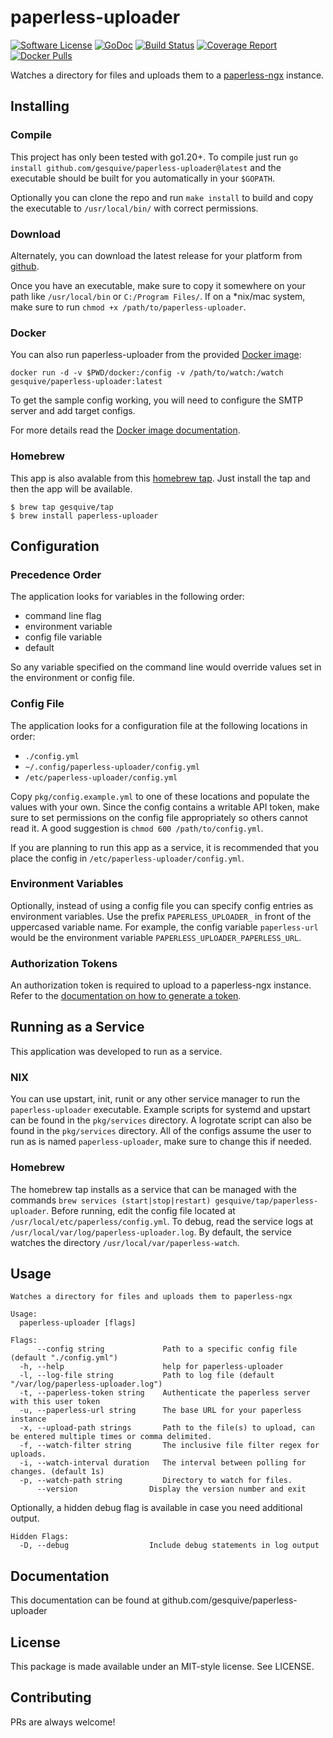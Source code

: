 # paperless-uploader
[![Software License](https://img.shields.io/badge/License-MIT-orange.svg?style=flat-square)](https://github.com/gesquive/paperless-uploader/blob/master/LICENSE)
[![GoDoc](https://img.shields.io/badge/godoc-reference-blue.svg?style=flat-square)](https://pkg.go.dev/github.com/gesquive/paperless-uploader)
[![Build Status](https://img.shields.io/circleci/build/github/gesquive/paperless-uploader?style=flat-square)](https://circleci.com/gh/gesquive/paperless-uploader)
[![Coverage Report](https://img.shields.io/codecov/c/gh/gesquive/paperless-uploader?style=flat-square)](https://codecov.io/gh/gesquive/paperless-uploader)
[![Docker Pulls](https://img.shields.io/docker/pulls/gesquive/paperless-uploader?style=flat-square)](https://hub.docker.com/r/gesquive/paperless-uploader)


Watches a directory for files and uploads them to a [paperless-ngx](https://github.com/paperless-ngx/paperless-ngx) instance.

## Installing

### Compile
This project has only been tested with go1.20+. To compile just run `go install github.com/gesquive/paperless-uploader@latest` and the executable should be built for you automatically in your `$GOPATH`.

Optionally you can clone the repo and run `make install` to build and copy the executable to `/usr/local/bin/` with correct permissions.

### Download
Alternately, you can download the latest release for your platform from [github](https://github.com/gesquive/paperless-uploader/releases).

Once you have an executable, make sure to copy it somewhere on your path like `/usr/local/bin` or `C:/Program Files/`.
If on a \*nix/mac system, make sure to run `chmod +x /path/to/paperless-uploader`.

### Docker
You can also run paperless-uploader from the provided [Docker image](https://hub.docker.com/r/gesquive/paperless-uploader):

```shell
docker run -d -v $PWD/docker:/config -v /path/to/watch:/watch gesquive/paperless-uploader:latest
```

To get the sample config working, you will need to configure the SMTP server and add target configs. 

For more details read the [Docker image documentation](https://hub.docker.com/r/gesquive/paperless-uploader).

### Homebrew
This app is also avalable from this [homebrew tap](https://github.com/gesquive/homebrew-tap). Just install the tap and then the app will be available.
```shell
$ brew tap gesquive/tap
$ brew install paperless-uploader
```

## Configuration

### Precedence Order
The application looks for variables in the following order:
 - command line flag
 - environment variable
 - config file variable
 - default

So any variable specified on the command line would override values set in the environment or config file.

### Config File
The application looks for a configuration file at the following locations in order:
 - `./config.yml`
 - `~/.config/paperless-uploader/config.yml`
 - `/etc/paperless-uploader/config.yml`

Copy `pkg/config.example.yml` to one of these locations and populate the values with your own. Since the config contains a writable API token, make sure to set permissions on the config file appropriately so others cannot read it. A good suggestion is `chmod 600 /path/to/config.yml`.

If you are planning to run this app as a service, it is recommended that you place the config in `/etc/paperless-uploader/config.yml`.

### Environment Variables
Optionally, instead of using a config file you can specify config entries as environment variables. Use the prefix `PAPERLESS_UPLOADER_` in front of the uppercased variable name. For example, the config variable `paperless-url` would be the environment variable `PAPERLESS_UPLOADER_PAPERLESS_URL`.

### Authorization Tokens
An authorization token is required to upload to a paperless-ngx instance. Refer to the [documentation on how to generate a token](https://docs.paperless-ngx.com/api/#authorization).

## Running as a Service
This application was developed to run as a service.

### NIX
You can use upstart, init, runit or any other service manager to run the `paperless-uploader` executable. Example scripts for systemd and upstart can be found in the `pkg/services` directory. A logrotate script can also be found in the `pkg/services` directory. All of the configs assume the user to run as is named `paperless-uploader`, make sure to change this if needed.

### Homebrew
The homebrew tap installs as a service that can be managed with the commands `brew services (start|stop|restart) gesquive/tap/paperless-uploader`. Before running, edit the config file located at `/usr/local/etc/paperless/config.yml`. To debug, read the service logs at `/usr/local/var/log/paperless-uploader.log`.
By default, the service watches the directory `/usr/local/var/paperless-watch`.

## Usage

```console
Watches a directory for files and uploads them to paperless-ngx

Usage:
  paperless-uploader [flags]

Flags:
      --config string             Path to a specific config file (default "./config.yml")
  -h, --help                      help for paperless-uploader
  -l, --log-file string           Path to log file (default "/var/log/paperless-uploader.log")
  -t, --paperless-token string    Authenticate the paperless server with this user token
  -u, --paperless-url string      The base URL for your paperless instance
  -x, --upload-path strings       Path to the file(s) to upload, can be entered multiple times or comma delimited.
  -f, --watch-filter string       The inclusive file filter regex for uploads.
  -i, --watch-interval duration   The interval between polling for changes. (default 1s)
  -p, --watch-path string         Directory to watch for files.
      --version                Display the version number and exit
```

Optionally, a hidden debug flag is available in case you need additional output.
```console
Hidden Flags:
  -D, --debug                  Include debug statements in log output
```

## Documentation

This documentation can be found at github.com/gesquive/paperless-uploader

## License

This package is made available under an MIT-style license. See LICENSE.

## Contributing

PRs are always welcome!

